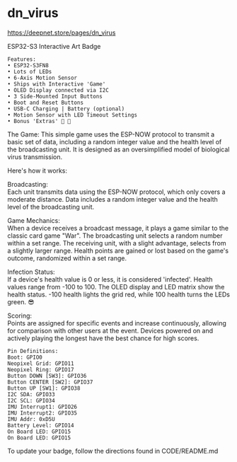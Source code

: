 # dn_virus

https://deepnet.store/pages/dn_virus

ESP32-S3 Interactive Art Badge
~~~
Features:
• ESP32-S3FN8
• Lots of LEDs
• 6-Axis Motion Sensor
• Ships with Interactive 'Game'
• OLED Display connected via I2C
• 3 Side-Mounted Input Buttons
• Boot and Reset Buttons
• USB-C Charging | Battery (optional)
• Motion Sensor with LED Timeout Settings
• Bonus 'Extras' 🙂 🦠
~~~
The Game:
This simple game uses the ESP-NOW protocol to transmit a basic set of data, including a random integer value and the health level of the broadcasting unit. It is designed as an oversimplified model of biological virus transmission.

Here's how it works:

Broadcasting:  
Each unit transmits data using the ESP-NOW protocol, which only covers a moderate distance.
Data includes a random integer value and the health level of the broadcasting unit.

Game Mechanics:  
When a device receives a broadcast message, it plays a game similar to the classic card game "War".
The broadcasting unit selects a random number within a set range.
The receiving unit, with a slight advantage, selects from a slightly larger range.
Health points are gained or lost based on the game's outcome, randomized within a set range.

Infection Status:  
If a device's health value is 0 or less, it is considered 'infected'.
Health values range from -100 to 100.
The OLED display and LED matrix show the health status. -100 health lights the grid red, while 100 health turns the LEDs green. 😎

Scoring:  
Points are assigned for specific events and increase continuously, allowing for comparison with other users at the event.
Devices powered on and actively playing the longest have the best chance for high scores.

~~~
Pin Definitions:
Boot: GPIO0
Neopixel Grid: GPIO11
Neopixel Ring: GPIO17
Button DOWN [SW3]: GPIO36
Button CENTER [SW2]: GPIO37
Button UP [SW1]: GPIO38
I2C SDA: GPIO33
I2C SCL: GPIO34
IMU Interrupt1: GPIO26
IMU Interrupt2: GPIO35
IMU Addr: 0xD5U
Battery Level: GPIO14
On Board LED: GPIO15
On Board LED: GPIO15
~~~

To update your badge, follow the directions found in CODE/README.md

